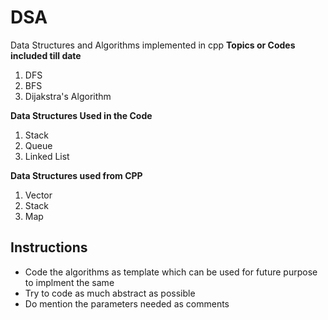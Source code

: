 # DSA
Data Structures and Algorithms implemented in cpp
**Topics or Codes included till date**
1) DFS
2) BFS
3) Dijakstra's Algorithm

**Data Structures Used in the Code**
1) Stack
2) Queue
3) Linked List

**Data Structures used from CPP**
1) Vector
2) Stack
3) Map

## Instructions

- Code the algorithms as template which can be used for future purpose to implment the same
- Try to code as much abstract as possible
- Do mention the parameters needed as comments
